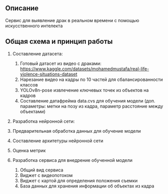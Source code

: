 ## Описание 
Сервис для выявление драк в реальном времени с помощью искусственного интелекта

## Общая схема и принцип работы
1. Составление датасета:
   1. Готовый датасет из видео с драками: https://www.kaggle.com/datasets/mohamedmustafa/real-life-violence-situations-dataset
   2. Нарезание видео на кадры по 10 частей для сбалансированности классов
   3. YOLOv8n-pose извлечение ключевых точек из объектов на кадров
   4. Составление датафрейма data.cvs для обучения модели (доп. параметры: метки на позу из кадра, параметр расстояние между объектами)
      
2. Разработка нейронной сети:
  1. Предварительная обработка данных для обучение модели
  2. Составление архитетуры нейронной сети
  3. Оценка метрик
     
3. Разработка сервиса для внедрение обученной модели
   1. Общий вид сервиса
   2. Виджет с видеопотоком
   3. Виджет с картой для определения положения съемки
   4. База данных для хранения информации об объектах из кадра 
